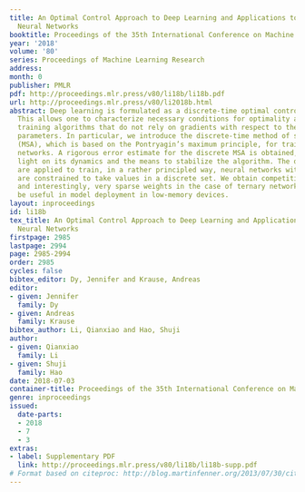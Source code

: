 ```yaml
---
title: An Optimal Control Approach to Deep Learning and Applications to Discrete-Weight
  Neural Networks
booktitle: Proceedings of the 35th International Conference on Machine Learning
year: '2018'
volume: '80'
series: Proceedings of Machine Learning Research
address: 
month: 0
publisher: PMLR
pdf: http://proceedings.mlr.press/v80/li18b/li18b.pdf
url: http://proceedings.mlr.press/v80/li2018b.html
abstract: Deep learning is formulated as a discrete-time optimal control problem.
  This allows one to characterize necessary conditions for optimality and develop
  training algorithms that do not rely on gradients with respect to the trainable
  parameters. In particular, we introduce the discrete-time method of successive approximations
  (MSA), which is based on the Pontryagin’s maximum principle, for training neural
  networks. A rigorous error estimate for the discrete MSA is obtained, which sheds
  light on its dynamics and the means to stabilize the algorithm. The developed methods
  are applied to train, in a rather principled way, neural networks with weights that
  are constrained to take values in a discrete set. We obtain competitive performance
  and interestingly, very sparse weights in the case of ternary networks, which may
  be useful in model deployment in low-memory devices.
layout: inproceedings
id: li18b
tex_title: An Optimal Control Approach to Deep Learning and Applications to Discrete-Weight
  Neural Networks
firstpage: 2985
lastpage: 2994
page: 2985-2994
order: 2985
cycles: false
bibtex_editor: Dy, Jennifer and Krause, Andreas
editor:
- given: Jennifer
  family: Dy
- given: Andreas
  family: Krause
bibtex_author: Li, Qianxiao and Hao, Shuji
author:
- given: Qianxiao
  family: Li
- given: Shuji
  family: Hao
date: 2018-07-03
container-title: Proceedings of the 35th International Conference on Machine Learning
genre: inproceedings
issued:
  date-parts:
  - 2018
  - 7
  - 3
extras:
- label: Supplementary PDF
  link: http://proceedings.mlr.press/v80/li18b/li18b-supp.pdf
# Format based on citeproc: http://blog.martinfenner.org/2013/07/30/citeproc-yaml-for-bibliographies/
---
```

